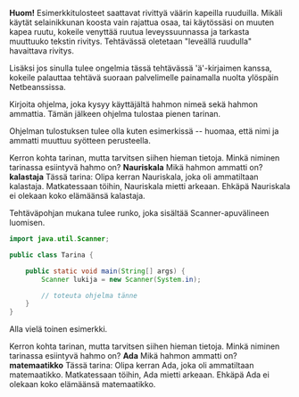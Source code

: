 

**Huom!** Esimerkkitulosteet saattavat rivittyä väärin kapeilla ruuduilla. Mikäli käytät selainikkunan koosta vain rajattua osaa, tai käytössäsi on muuten kapea ruutu, kokeile venyttää ruutua leveyssuunnassa ja tarkasta muuttuuko tekstin rivitys. Tehtävässä oletetaan "leveällä ruudulla" havaittava rivitys.

Lisäksi jos sinulla tulee ongelmia tässä tehtävässä 'ä'-kirjaimen kanssa, kokeile palauttaa tehtävä suoraan palvelimelle painamalla nuolta ylöspäin Netbeanssissa.

Kirjoita ohjelma, joka kysyy käyttäjältä hahmon nimeä sekä hahmon ammattia. Tämän jälkeen ohjelma tulostaa pienen tarinan.

Ohjelman tulostuksen tulee olla kuten esimerkissä -- huomaa, että nimi ja ammatti muuttuu syötteen perusteella.

<sample-output>

Kerron kohta tarinan, mutta tarvitsen siihen hieman tietoja.
Minkä niminen tarinassa esiintyvä hahmo on?
**Nauriskala**
Mikä hahmon ammatti on?
**kalastaja**
Tässä tarina:
Olipa kerran Nauriskala, joka oli ammatiltaan kalastaja.
Matkatessaan töihin, Nauriskala mietti arkeaan.
Ehkäpä Nauriskala ei olekaan koko elämäänsä kalastaja.

</sample-output>

Tehtäväpohjan mukana tulee runko, joka sisältää Scanner-apuvälineen luomisen.

```java
import java.util.Scanner;

public class Tarina {

    public static void main(String[] args) {
        Scanner lukija = new Scanner(System.in);

        // toteuta ohjelma tänne
    }
}
```

Alla vielä toinen esimerkki.

<sample-output>

Kerron kohta tarinan, mutta tarvitsen siihen hieman tietoja.
Minkä niminen tarinassa esiintyvä hahmo on?
**Ada**
Mikä hahmon ammatti on?
**matemaatikko**
Tässä tarina:
Olipa kerran Ada, joka oli ammatiltaan matemaatikko.
Matkatessaan töihin, Ada mietti arkeaan.
Ehkäpä Ada ei olekaan koko elämäänsä matemaatikko.

</sample-output>

